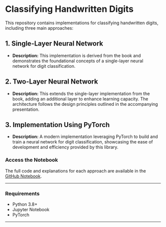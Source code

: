 # Classifying Handwritten Digits

This repository contains implementations for classifying handwritten digits, including three main approaches:

## 1. Single-Layer Neural Network
- **Description:** This implementation is derived from the book and demonstrates the foundational concepts of a single-layer neural network for digit classification.

## 2. Two-Layer Neural Network
- **Description:** This extends the single-layer implementation from the book, adding an additional layer to enhance learning capacity. The architecture follows the design principles outlined in the accompanying presentation.

## 3. Implementation Using PyTorch
- **Description:** A modern implementation leveraging PyTorch to build and train a neural network for digit classification, showcasing the ease of development and efficiency provided by this library.

### Access the Notebook
The full code and explanations for each approach are available in the [GitHub Notebook](https://github.com/).

---

### Requirements
- Python 3.8+
- Jupyter Notebook
- PyTorch


---

